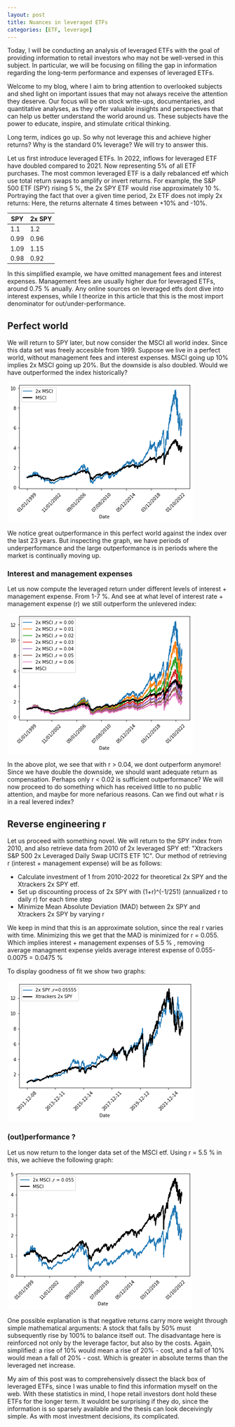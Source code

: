 ```yaml
---
layout: post
title: Nuances in leveraged ETFs
categories: [ETF, leverage]
---
```

Today, I will be conducting an analysis of leveraged ETFs with the goal of providing information to retail investors who may not be well-versed in this subject. In particular, we will be focusing on filling the gap in information regarding the long-term performance and expenses of leveraged ETFs.

Welcome to my blog, where I aim to bring attention to overlooked subjects and shed light on important issues that may not always receive the attention they deserve. Our focus will be on stock write-ups, documentaries, and quantitative analyses, as they offer valuable insights and perspectives that can help us better understand the world around us. These subjects have the power to educate, inspire, and stimulate critical thinking.

Long term, indices go up. So why not leverage this and achieve higher returns? Why is the standard 0% leverage? We will try to answer this.

Let us first introduce leveraged ETFs. In 2022, inflows for leveraged ETF have doubled compared to 2021. Now representing 5% of all ETF purchases. The most common leveraged ETF is a daily rebalanced etf which use total return swaps to amplify or invert returns. For example, the S&P 500 ETF (SPY) rising 5 %, the 2x SPY ETF would rise approximately 10 %. Portraying the fact that over a given time period, 2x ETF does not imply 2x returns: Here, the returns alternate 4 times between +10% and -10%.


|  SPY                  |   2x SPY             | 
|--------------------- | --------------------- |
| 1.1			     | 1.2			    |
| 0.99 		     | 0.96 		    |
| 1.09		     | 1.15         |
| 0.98 		     | 0.92			    |


In this simplified example, we have omitted management fees and interest expenses.  Management fees are usually higher due for leveraged ETFs, around 0.75 % anually.
Any online sources on leveraged etfs dont dive into interest expenses, while I theorize in this article that this is the most import denominator for out/under-performance.

## Perfect world

We will return to SPY later, but now consider the MSCI all world index. Since this data set was freely accesible from 1999. 
Suppose we live in a perfect world, without management fees and interest expenses. MSCI going up 10% implies 2x MSCI going up 20%.  But the downside is also doubled. Would we have outperformed the index historically?

![](/images/mscir.png)

We notice great outperformance in this perfect world against the index over the last 23 years. But inspecting the graph, we have periods of underperformance and the large outperformance is in periods where the market is continually moving up. 

### Interest and management expenses

Let us now compute the leveraged return under different levels of interest + management expense. From 1-7 %. And see at what level of interest rate + management expense (r) we still outperform the unlevered index: 

![](/images/msci2.png)

In the above plot, we see that with r > 0.04, we dont outperform anymore! Since we have double the downside, we should want adequate return as compensation. Perhaps only r < 0.02 is sufficient outperformance? We will now proceed to do something which has received little to no public attention, and maybe for more nefarious reasons. Can we find out what r is in a real levered index? 

## Reverse engineering r

Let us proceed with something novel. We will return to the SPY index from 2010, and also retrieve data from 2010 of 2x leveraged SPY etf: "Xtrackers S&P 500 2x Leveraged Daily Swap UCITS ETF 1C". Our method of retrieving r (interest + management expense) will be as follows:

- Calculate investment of 1 from 2010-2022 for theoretical 2x SPY and the Xtrackers 2x SPY etf. 
- Set up discounting process of 2x SPY with (1+r)^(-1/251)  (annualized r to daily r) for each time step
- Minimize Mean Absolute Deviation (MAD) between 2x SPY and Xtrackers 2x SPY by varying r

We keep in mind that this is an approximate solution, since the real r varies with time. Minimizing this we get that the MAD is minimized for r = 0.055. Which implies interest + management expenses of 5.5 % , removing average managment expense yields average interest expense of 0.055-0.0075 = 0.0475 %

To display goodness of fit we show two graphs: 

![](/images/spycomp.png)

### (out)performance ?

Let us now return to the longer data set of the MSCI etf. Using r = 5.5 % in this, we achieve the following graph: 

![](/images/mscicomp.png)

One possible explanation is that negative returns carry more weight through simple mathematical arguments: A stock that falls by 50% must subsequently rise by 100% to balance itself out. The disadvantage here is reinforced not only by the leverage factor, but also by the costs. Again,  simplified: a rise of 10% would mean a rise of 20% - cost, and a fall of 10% would mean a fall of 20% - cost. Which is greater in absolute terms than the leveraged net increase.

My aim of this post was to comprehensively dissect the black box of leveraged ETFs, since I was unable to find this information myself on the web. With these statistics in mind, I hope retail investors dont hold these ETFs for the longer term. It wouldnt be surprising if they do, since the information is so sparsely available and the thesis can look deceivingly simple. As with most investment decisions, its complicated. 

